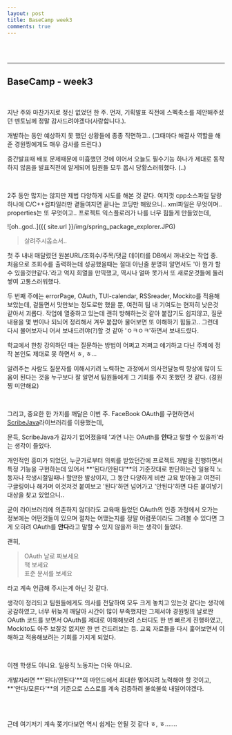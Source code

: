 ```yaml
---
layout: post
title: BaseCamp week3
comments: true
---
```


<br><br>

----

## BaseCamp - week3

<br>

지난 주와 마찬가지로 정신 없었던 한 주.
먼저, 기획발표 직전에 스펙축소를 제안해주셨던 멘토님께 정말 감사드려야겠다(사랑합니다.).

개발하는 동안 예상하지 못 했던 상황들에 종종 직면하고.. (그때마다 해결사 역할을 해 준 경원찡에게도 매우 감사를 드린다.)

중간발표때 배포 문제때문에 미흡했던 것에 이어서 오늘도 필수기능 하나가 제대로 동작하지 않음을 발표직전에 알게되어 팀원들 모두 몹시 당황스러워했다. (..)

<br>

2주 동안 많지는 않지만 제법 다양하게 시도를 해본 것 같다.
여지껏 cpp소스파일 달랑 하나에 C/C++컴파일러만 곁들여지면 끝나는 코딩만 해왔으니.. xml파일은 무엇이며.. properties는 또 무엇이고.. 프로젝트 익스플로러가 나를 너무 힘들게 만들었는데,

![oh..god..]({{ site.url }}/img/spring_package_explorer.JPG)

> 살려주시옵소서..

첫 주 내내 매달렸던 원본URL/조회수/주목/댓글 데이터를 DB에서 꺼내오는 작업 중. 처음으로 조회수를 출력하는데 성공했을때는 절대 아닌줄 분명히 알면서도 '아 뭔가 할 수 있을것만같다.'라고 억지 희열을 만끽했고, 역시나 얼마 못가서 또 새로운것들에 둘러쌓여 고통스러워했다.

두 번째 주에는 errorPage, OAuth, TUI-calendar, RSSreader, Mockito를 적용해 보았는데, 겉돌면서 맛만보는 정도로만 했을 뿐, 여전히 팀 내 기여도는 현저히 낮은것 같아서 괴롭다. 작업에 열중하고 있는데 괜히 방해하는것 같아 붙잡기도 쉽지않고, 질문내용을 몇 번이나 되뇌어 정리해서 겨우 붙잡아 물어보면 또 이해하기 힘들고.. 그런데 다시 물어보자니 어서 보내드려야(?)할 것 같아 'ㅇㅋㅇㅋ'하면서 보내드렸다.

학교에서 한창 강의하던 때는 질문하는 방법이 어쩌고 저쩌고 얘기하고 다닌 주제에 정작 본인도 제대로 못 하면서 ㅎ, ㅎ...

알려주는 사람도 질문자를 이해시키려 노력하는 과정에서 의사전달능력 향상에 많이 도움이 된다는 것을 누구보다 잘 알면서 팀원들에게 그 기회를 주지 못했던 것 같다. (경원찡 미안해요)

<br>

그리고, 중요한 한 가지를 깨달은 이번 주. FaceBook OAuth를 구현하면서 [ScribeJava](https://github.com/scribejava)라이브러리를 이용했는데,

문득, ScribeJava가 갑자기 없어졌을때 '과연 나는 OAuth를 **안다**고 말할 수 있을까'라는 생각이 들었다.

개인적인 흥미가 되었던, 누군가로부터 의뢰를 받았던간에 프로젝트 개발을 진행하면서 특정 기능을 구현하는데 있어서 **'된다/안된다'**의 기준잣대로 판단하는건 일용직 노동자나 학생시절일때나 할만한 발상이지, 그 동안 다양하게 비싼 교육 받아놓고 여전히 구글링이나 해가며 이것저것 붙여보고 '된다'하면 넘어가고 '안된다'하면 다른 붙여넣기 대상을 찾고 있었으니..

굳이 라이브러리에 의존하지 않더라도 교육때 들었던 OAuth의 인증 과정에서 오가는 정보에는 어떤것들이 있으며 절차는 어땠는지를 정말 어렴풋이라도 그려볼 수 있다면 그게 오히려 OAuth를 **안다**라고 말할 수 있지 않을까 하는 생각이 들었다.

괜히,

> OAuth 날로 짜보세요<br>
> 책 보세요<br>
> 표준 문서를 보세요

라고 계속 언급해 주시는게 아닌 것 같다.

생각이 정리되고 팀원들에게도 의사를 전달하여 모두 크게 놓치고 있는것 같다는 생각에 공감하였고, 너무 뒤늦게 깨달아 시간이 많이 부족했지만 그제서야 경원찡의 날로짠 OAuth 코드를 보면서 OAuth를 제대로 이해해보려 스터디도 한 번 빠르게 진행하였고, Mockito도 아주 보잘것 없지만 한 번 건드려보는 등. 교육 자료들을 다시 훑어보면서 이해하고 적용해보려는 기회를 가지게 되었다.

<br>

이젠 학생도 아니요. 일용직 노동자는 더욱 아니요.

개발자라면 **'된다/안된다'**의 마인드에서 최대한 멀어지려 노력해야 할 것이고, **'안다/모른다'**의 기준으로 스스로를 계속 검증하려 불쑥불쑥 내밀어야겠다.

<br><br>

근데 여기저기 계속 쫒기다보면 역시 쉽게는 안될 것 같다 ㅎ, ㅎ.......

<br>






